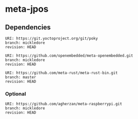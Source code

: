 # meta-jpos

## Dependencies

    URI: https://git.yoctoproject.org/git/poky
    branch: mickledore
    revision: HEAD

    URI: https://github.com/openembedded/meta-openembedded.git
    branch: mickledore
    revision: HEAD

    URI: https://github.com/meta-rust/meta-rust-bin.git
    branch: master
    revision: HEAD

### Optional

    URI: https://github.com/agherzan/meta-raspberrypi.git
    branch: mickledore
    revision: HEAD

